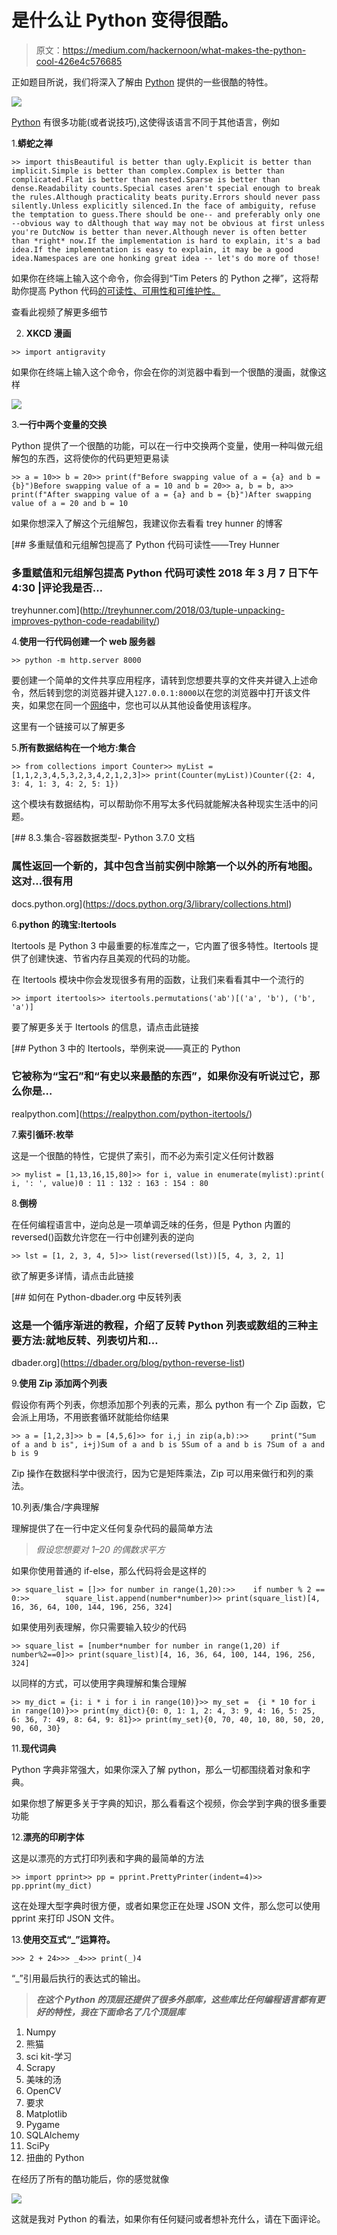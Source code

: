 # 是什么让 Python 变得很酷。

> 原文：<https://medium.com/hackernoon/what-makes-the-python-cool-426e4c576685>

正如题目所说，我们将深入了解由 [Python](https://hackernoon.com/tagged/python) 提供的一些很酷的特性。

![](img/714f936500ebce20aa3210cbfb42123f.png)

[Python](https://hackernoon.com/tagged/python) 有很多功能(或者说技巧),这使得该语言不同于其他语言，例如

1.**蟒蛇之禅**

```
>> import thisBeautiful is better than ugly.Explicit is better than implicit.Simple is better than complex.Complex is better than complicated.Flat is better than nested.Sparse is better than dense.Readability counts.Special cases aren't special enough to break the rules.Although practicality beats purity.Errors should never pass silently.Unless explicitly silenced.In the face of ambiguity, refuse the temptation to guess.There should be one-- and preferably only one --obvious way to dAlthough that way may not be obvious at first unless you're DutcNow is better than never.Although never is often better than *right* now.If the implementation is hard to explain, it's a bad idea.If the implementation is easy to explain, it may be a good idea.Namespaces are one honking great idea -- let's do more of those!
```

如果你在终端上输入这个命令，你会得到“Tim Peters 的 Python 之禅”，这将帮助你提高 Python 代码[的可读性、可用性和可维护性。](https://hackernoon.com/tagged/code)

查看此视频了解更多细节

2. **XKCD 漫画**

```
>> import antigravity
```

如果你在终端上输入这个命令，你会在你的浏览器中看到一个很酷的漫画，就像这样

![](img/e706bb5d0b6d1a1e91f53e63a2c29438.png)

3.**一行中两个变量的交换**

Python 提供了一个很酷的功能，可以在一行中交换两个变量，使用一种叫做元组解包的东西，这将使你的代码更短更易读

```
>> a = 10>> b = 20>> print(f"Before swapping value of a = {a} and b = {b}")Before swapping value of a = 10 and b = 20>> a, b = b, a>> print(f"After swapping value of a = {a} and b = {b}")After swapping value of a = 20 and b = 10
```

如果你想深入了解这个元组解包，我建议你去看看 trey hunner 的博客

[](http://treyhunner.com/2018/03/tuple-unpacking-improves-python-code-readability/) [## 多重赋值和元组解包提高了 Python 代码可读性——Trey Hunner

### 多重赋值和元组解包提高 Python 代码可读性 2018 年 3 月 7 日下午 4:30 |评论我是否…

treyhunner.com](http://treyhunner.com/2018/03/tuple-unpacking-improves-python-code-readability/) 

4.**使用一行代码创建一个 web 服务器**

```
>> python -m http.server 8000
```

要创建一个简单的文件共享应用程序，请转到您想要共享的文件夹并键入上述命令，然后转到您的浏览器并键入`127.0.0.1:8000`以在您的浏览器中打开该文件夹，如果您在同一个[网络](https://hackernoon.com/tagged/network)中，您也可以从其他设备使用该程序。

这里有一个链接可以了解更多

5.**所有数据结构在一个地方:集合**

```
>> from collections import Counter>> myList = [1,1,2,3,4,5,3,2,3,4,2,1,2,3]>> print(Counter(myList))Counter({2: 4, 3: 4, 1: 3, 4: 2, 5: 1})
```

这个模块有数据结构，可以帮助你不用写太多代码就能解决各种现实生活中的问题。

 [## 8.3.集合-容器数据类型- Python 3.7.0 文档

### 属性返回一个新的，其中包含当前实例中除第一个以外的所有地图。这对…很有用

docs.python.org](https://docs.python.org/3/library/collections.html) 

6.**python 的瑰宝:Itertools**

Itertools 是 Python 3 中最重要的标准库之一，它内置了很多特性。Itertools 提供了创建快速、节省内存且美观的代码的功能。

在 Itertools 模块中你会发现很多有用的函数，让我们来看看其中一个流行的

```
>> import itertools>> itertools.permutations('ab')[('a', 'b'), ('b', 'a')]
```

要了解更多关于 Itertools 的信息，请点击此链接

[](https://realpython.com/python-itertools/) [## Python 3 中的 Itertools，举例来说——真正的 Python

### 它被称为“宝石”和“有史以来最酷的东西”，如果你没有听说过它，那么你是…

realpython.com](https://realpython.com/python-itertools/) 

7.**索引循环:枚举**

这是一个很酷的特性，它提供了索引，而不必为索引定义任何计数器

```
>> mylist = [1,13,16,15,80]>> for i, value in enumerate(mylist):print( i, ': ', value)0 : 11 : 132 : 163 : 154 : 80
```

8.**倒榜**

在任何编程语言中，逆向总是一项单调乏味的任务，但是 Python 内置的 reversed()函数允许您在一行中创建列表的逆向

```
>> lst = [1, 2, 3, 4, 5]>> list(reversed(lst))[5, 4, 3, 2, 1]
```

欲了解更多详情，请点击此链接

[](https://dbader.org/blog/python-reverse-list) [## 如何在 Python-dbader.org 中反转列表

### 这是一个循序渐进的教程，介绍了反转 Python 列表或数组的三种主要方法:就地反转、列表切片和…

dbader.org](https://dbader.org/blog/python-reverse-list) 

9.**使用 Zip 添加两个列表**

假设你有两个列表，你想添加那个列表的元素，那么 python 有一个 Zip 函数，它会派上用场，不用嵌套循环就能给你结果

```
>> a = [1,2,3]>> b = [4,5,6]>> for i,j in zip(a,b):>>     print("Sum of a and b is", i+j)Sum of a and b is 5Sum of a and b is 7Sum of a and b is 9
```

Zip 操作在数据科学中很流行，因为它是矩阵乘法，Zip 可以用来做行和列的乘法。

10.列表/集合/字典理解

理解提供了在一行中定义任何复杂代码的最简单方法

> *假设您想要对 1–20 的偶数求平方*

如果你使用普通的 if-else，那么代码将会是这样的

```
>> square_list = []>> for number in range(1,20):>>    if number % 2 == 0:>>        square_list.append(number*number)>> print(square_list)[4, 16, 36, 64, 100, 144, 196, 256, 324]
```

如果使用列表理解，你只需要输入较少的代码

```
>> square_list = [number*number for number in range(1,20) if number%2==0]>> print(square_list)[4, 16, 36, 64, 100, 144, 196, 256, 324]
```

以同样的方式，可以使用字典理解和集合理解

```
>> my_dict = {i: i * i for i in range(10)}>> my_set =  {i * 10 for i in range(10)}>> print(my_dict){0: 0, 1: 1, 2: 4, 3: 9, 4: 16, 5: 25, 6: 36, 7: 49, 8: 64, 9: 81}>> print(my_set){0, 70, 40, 10, 80, 50, 20, 90, 60, 30}
```

11.**现代词典**

Python 字典非常强大，如果你深入了解 python，那么一切都围绕着对象和字典。

如果你想了解更多关于字典的知识，那么看看这个视频，你会学到字典的很多重要功能

12.**漂亮的印刷字体**

这是以漂亮的方式打印列表和字典的最简单的方法

```
>> import pprint>> pp = pprint.PrettyPrinter(indent=4)>> pp.pprint(my_dict)
```

这在处理大型字典时很方便，或者如果您正在处理 JSON 文件，那么您可以使用 pprint 来打印 JSON 文件。

13.**使用交互式“_”运算符。**

```
>>> 2 + 24>>> _4>>> print(_)4
```

“_”引用最后执行的表达式的输出。

> ***在这个 Python 的顶层还提供了很多外部库，这些库比任何编程语言都有更好的特性，我在下面命名了几个顶层库***

1.  Numpy
2.  熊猫
3.  sci kit-学习
4.  Scrapy
5.  美味的汤
6.  OpenCV
7.  要求
8.  Matplotlib
9.  Pygame
10.  SQLAlchemy
11.  SciPy
12.  扭曲的 Python

在经历了所有的酷功能后，你的感觉就像

![](img/b5f08565bd0a643576a1e90132fc9fff.png)

这就是我对 Python 的看法，如果你有任何疑问或者想补充什么，请在下面评论。
